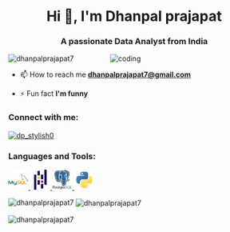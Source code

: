 <h1 align="center">Hi 👋, I'm Dhanpal prajapat</h1>
<h3 align="center">A passionate Data Analyst from India</h3>
<img align="right" alt="coding" width="300" src="https://chools.in/wp-content/uploads/data-science-2-1.gif">

<p align="left"> <img src="https://komarev.com/ghpvc/?username=dhanpalprajapat7&label=Profile%20views&color=0e75b6&style=flat" alt="dhanpalprajapat7" /> </p>

- 📫 How to reach me **dhanpalprajapat7@gmail.com**

- ⚡ Fun fact **I'm funny**

<h3 align="left">Connect with me:</h3>
<p align="left">
<a href="https://instagram.com/dp_stylish0" target="blank"><img align="center" src="https://raw.githubusercontent.com/rahuldkjain/github-profile-readme-generator/master/src/images/icons/Social/instagram.svg" alt="dp_stylish0" height="30" width="40" /></a>
</p>

<h3 align="left">Languages and Tools:</h3>
<p align="left"> <a href="https://www.mysql.com/" target="_blank" rel="noreferrer"> <img src="https://raw.githubusercontent.com/devicons/devicon/master/icons/mysql/mysql-original-wordmark.svg" alt="mysql" width="40" height="40"/> </a> <a href="https://pandas.pydata.org/" target="_blank" rel="noreferrer"> <img src="https://raw.githubusercontent.com/devicons/devicon/2ae2a900d2f041da66e950e4d48052658d850630/icons/pandas/pandas-original.svg" alt="pandas" width="40" height="40"/> </a> <a href="https://www.postgresql.org" target="_blank" rel="noreferrer"> <img src="https://raw.githubusercontent.com/devicons/devicon/master/icons/postgresql/postgresql-original-wordmark.svg" alt="postgresql" width="40" height="40"/> </a> <a href="https://www.python.org" target="_blank" rel="noreferrer"> <img src="https://raw.githubusercontent.com/devicons/devicon/master/icons/python/python-original.svg" alt="python" width="40" height="40"/> </a> </p>

<p><img align="left" src="https://github-readme-stats.vercel.app/api/top-langs?username=dhanpalprajapat7&show_icons=true&locale=en&layout=compact" alt="dhanpalprajapat7" /></p>

<p>&nbsp;<img align="center" src="https://github-readme-stats.vercel.app/api?username=dhanpalprajapat7&show_icons=true&locale=en" alt="dhanpalprajapat7" /></p>

<p><img align="center" src="https://github-readme-streak-stats.herokuapp.com/?user=dhanpalprajapat7&" alt="dhanpalprajapat7" /></p>
